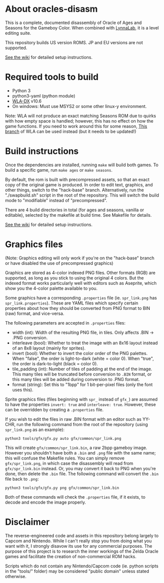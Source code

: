 # About oracles-disasm

This is a complete, documented disassembly of Oracle of Ages and Seasons for the Gameboy
Color. When combined with [LynnaLab](https://github.com/stewmath/lynnalab), it is a level
editing suite.

This repository builds US version ROMS. JP and EU versions are not supported.

[See the wiki](https://wiki.zeldahacking.net/oracle/Setting_up_ages-disasm) for detailed
setup instructions.


# Required tools to build

* Python 3
* python3-yaml (python module)
* [WLA-DX](https://github.com/vhelin/wla-dx) v10.6
* On windows: Must use MSYS2 or some other linux-y environment.

Note: WLA will not produce an exact matching Seasons ROM due to quirks with how
empty space is handled; however, this has no effect on how the game functions.
If you need to work around this for some reason, [This
branch](https://github.com/Drenn1/wla-dx/tree/emptyfill-banknumber) of WLA can
be used instead (but it needs to be updated!)


# Build instructions

Once the dependencies are installed, running `make` will build both games. To build
a specific game, run `make ages` or `make seasons`.

By default, the rom is built with precompressed assets, so that an exact copy of the
original game is produced. In order to edit text, graphics, and other things,
switch to the "hack-base" branch. Alternatively, run the "./swapbuild.sh" script
in the root of the repository. This will switch the build mode to "modifiable"
instead of "precompressed".

There are 4 build directories in total (for ages and seasons, vanilla or
editable), selected by the makefile at build time. See Makefile for details.

[See the wiki](https://wiki.zeldahacking.net/oracle/Setting_up_oracles-disasm) for detailed
setup instructions.


# Graphics files

(Note: Graphics editing will only work if you're on the "hack-base" branch or
have disabled the use of precompressed graphics)

Graphics are stored as 4-color indexed PNG files. Other formats (RGB) are
supported, as long as you stick to using the original 4 colors. But the indexed
format works particularly well with editors such as Aseprite, which show you the
4-color palette available to you.

Some graphics have a corresponding `.properties` file (ie. `spr_link.png` has
`spr_link.properties`). These are YAML files which specify certain properties
about how they should be converted from PNG format to BIN (raw) format, and
vice-versa.

The following parameters are accepted in `.properties` files:

* width (int): Width of the resulting PNG file, in tiles. Only affects .BIN ->
  .PNG conversion.
* interleave (bool): Whether to treat the image with an 8x16 layout instead of
  an 8x8 layout (mainly for sprites).
* invert (bool): Whether to invert the color order of the PNG palettes. When
  "false", the order is light-to-dark (white = color 0). When "true", the order
  is dark-to-light (black = color 0).
* tile\_padding (int): Number of tiles of padding at the end of the image. This
  many tiles will be truncated before conversion to `.BIN` format, or this many
  tiles will be added during conversion to .PNG format.
* format (string): Set this to "1bpp" for 1 bit-per-pixel files (only the font
  uses this).

Sprite graphics files (files beginning with `spr_` instead of `gfx_`) are
assumed to have the properties `invert: true` and `interleave: true`. However,
these can be overridden by creating a `.properties` file.

If you wish to edit the files in raw .BIN format with an editor such as YY-CHR,
run the following command from the root of the repository (using `spr_link.png`
as an example):

```
python3 tools/gfx/gfx.py auto gfx/common/spr_link.png
```

This will create `gfx/common/spr_link.bin`, a raw 2bpp gameboy image. However
you shouldn't have both a `.bin` and `.png` file with the same name; this will
confuse the Makefile rules. You can simply remove `gfx/spr_link.png`, in which
case the disassembly will read from `gfx/spr_link.bin` instead. Or, you may
convert it back to PNG when you're done, then delete the `.bin` file. The
following command will convert the `.bin` file back to `.png`:

```
python3 tools/gfx/gfx.py png gfx/common/spr_link.bin
```

Both of these commands will check the `.properties` file, if it exists, to
decode and encode the image properly.

# Disclaimer

The reverse-engineered code and assets in this repository belong largely to
Capcom and Nintendo. While I can't really stop you from doing what you want with
it, I strongly disavow its use for any commercial purposes. The purpose of this
project is to research the inner workings of the Zelda Oracle games and
facilitate the creation of non-commercial ROM hacks.

Scripts which do not contain any Nintendo/Capcom code (ie. python scripts in the
"tools/" folder) may be considered "public domain" unless stated otherwise.
